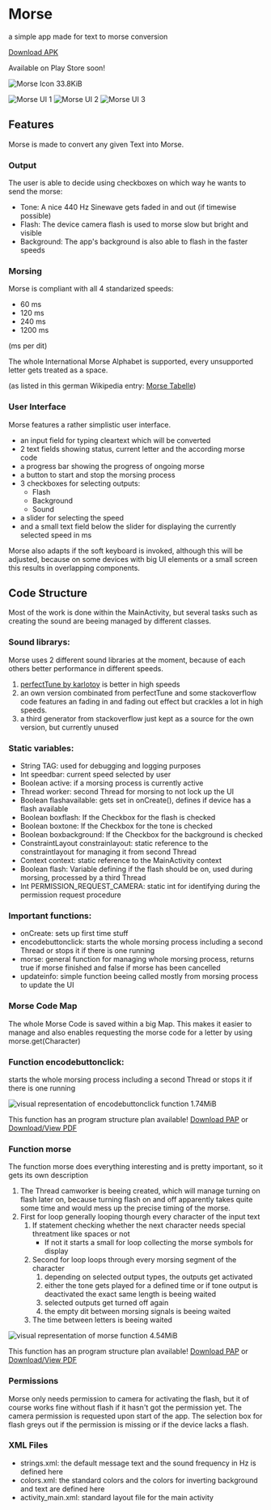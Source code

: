 # Morse
a simple app made for text to morse conversion

[Download APK](https://github.com/programminghoch10/Morse/raw/master/app/release/app-release.apk)

Available on Play Store soon!

![Morse Icon 33.8KiB](pictures/morse.png)

![Morse UI 1](pictures/ui1.png)
![Morse UI 2](pictures/ui2.png)
![Morse UI 3](pictures/ui3.png)

## Features
Morse is made to convert any given Text into Morse.

### Output
The user is able to decide using checkboxes on which way he wants to send the morse:
* Tone: A nice 440 Hz Sinewave gets faded in and out (if timewise possible)
* Flash: The device camera flash is used to morse slow but bright and visible
* Background: The app's background is also able to flash in the faster speeds

### Morsing
Morse is compliant with all 4 standarized speeds:
* 60 ms
* 120 ms
* 240 ms
* 1200 ms

(ms per dit)

The whole International Morse Alphabet is supported, every unsupported letter gets treated as a space.

(as listed in this german Wikipedia entry: [Morse Tabelle](https://de.wikipedia.org/wiki/Morsezeichen#Standard-Codetabelle))

### User Interface

Morse features a rather simplistic user interface.
* an input field for typing cleartext which will be converted
* 2 text fields showing status, current letter and the according morse code
* a progress bar showing the progress of ongoing morse
* a button to start and stop the morsing process
* 3 checkboxes for selecting outputs:
  * Flash
  * Background
  * Sound
* a slider for selecting the speed
* and a small text field below the slider for displaying the currently selected speed in ms

Morse also adapts if the soft keyboard is invoked, although this will be adjusted, because on some devices with big UI elements or a small screen this results in overlapping components.


## Code Structure

Most of the work is done within the MainActivity, but several tasks such as creating the sound are beeing managed by different classes.

### Sound librarys:

Morse uses 2 different sound libraries at the moment, because of each others better performance in different speeds.

1. [perfectTune by karlotoy](https://github.com/karlotoy/perfectTune) is better in high speeds
1. an own version combinated from perfectTune and some stackoverflow code features an fading in and fading out effect but crackles a lot in high speeds.
1. a third generator from stackoverflow just kept as a source for the own version, but currently unused


### Static variables:
* String TAG: used for debugging and logging purposes
* Int speedbar: current speed selected by user
* Boolean active: if a morsing process is currently active
* Thread worker: second Thread for morsing to not lock up the UI
* Boolean flashavailable: gets set in onCreate(), defines if device has a flash available
* Boolean boxflash: If the Checkbox for the flash is checked
* Boolean boxtone: If the Checkbox for the tone is checked
* Boolean boxbackground: If the Checkbox for the background is checked
* ConstraintLayout constrainlayout: static reference to the constraintlayout for managing it from second Thread
* Context context: static reference to the MainActivity context
* Boolean flash: Variable defining if the flash should be on, used during morsing, processed by a third Thread
* Int PERMISSION_REQUEST_CAMERA: static int for identifying during the permission request procedure

### Important functions:
* onCreate: sets up first time stuff
* encodebuttonclick: starts the whole morsing process including a second Thread or stops it if there is one running
* morse: general function for managing whole morsing process, returns true if morse finished and false if morse has been cancelled
* updateinfo: simple function beeing called mostly from morsing process to update the UI

### Morse Code Map
The whole Morse Code is saved within a big Map.
This makes it easier to manage and also enables requesting the morse code for a letter by using morse.get(Character)

### Function encodebuttonclick:
starts the whole morsing process including a second Thread or stops it if there is one running

![visual representation of encodebuttonclick function 1.74MiB](https://github.com/programminghoch10/Morse/raw/master/documentation/encodebuttonclick.png)

This function has an program structure plan available!
[Download PAP](https://github.com/programminghoch10/Morse/raw/master/documentation/Morse.pap)
or
[Download/View PDF](https://github.com/programminghoch10/Morse/raw/master/documentation/morse.pdf)

### Function morse
The function morse does everything interesting and is pretty important, so it gets its own description

1. The Thread camworker is beeing created, which will manage turning on flash later on, because turning flash on and off apparently takes quite some time and would mess up the precise timing of the morse.
1. First for loop generally looping thourgh every character of the input text
   1. If statement checking whether the next character needs special threatment like spaces or not
      * If not it starts a small for loop collecting the morse symbols for display
   1. Second for loop loops through every morsing segment of the character
      1. depending on selected output types, the outputs get activated
      1. either the tone gets played for a defined time or if tone output is deactivated the exact same length is beeing waited
      1. selected outputs get turned off again
      1. the empty dit between morsing signals is beeing waited
   1. The time between letters is beeing waited

![visual representation of morse function 4.54MiB](https://github.com/programminghoch10/Morse/raw/master/documentation/morse.png)

This function has an program structure plan available!
[Download PAP](https://github.com/programminghoch10/Morse/raw/master/documentation/Morse.pap)
or
[Download/View PDF](https://github.com/programminghoch10/Morse/raw/master/documentation/morse.pdf)

### Permissions
Morse only needs permission to camera for activating the flash, but it of course works fine without flash if it hasn't got the permission yet.
The camera permission is requested upon start of the app.
The selection box for flash greys out if the permission is missing or if the device lacks a flash.

### XML Files

- strings.xml: the default message text and the sound frequency in Hz is defined here
- colors.xml: the standard colors and the colors for inverting background and text are defined here
- activity_main.xml: standard layout file for the main activity


